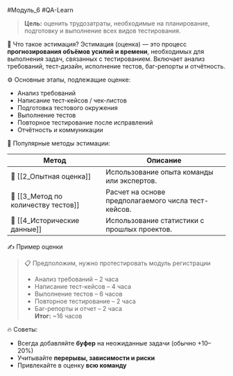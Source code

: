 #Модуль_6 #QA-Learn
> **Цель:** оценить трудозатраты, необходимые на планирование, подготовку и выполнение всех видов тестирования.

🧮 Что такое эстимация?
Эстимация (оценка) — это процесс **прогнозирования объёмов усилий и времени**, необходимых для выполнения задач, связанных с тестированием. Включает анализ требований, тест-дизайн, исполнение тестов, баг-репорты и отчётность.

⚙️ Основные этапы, подлежащие оценке:
- Анализ требований
- Написание тест-кейсов / чек-листов
- Подготовка тестового окружения
- Выполнение тестов
- Повторное тестирование после исправлений
- Отчётность и коммуникации

📌 Популярные методы эстимации:

| Метод                               | Описание                                            |
| ----------------------------------- | --------------------------------------------------- |
| 🎯 [[2_Опытная оценка]]             | Использование опыта команды или экспертов.          |
| 🧪 [[3_Метод по количеству тестов]] | Расчет на основе предполагаемого числа тест-кейсов. |
| 🧾 [[4_Исторические данные]]          | Использование статистики с прошлых проектов.        |

✍️ Пример оценки

> 📋 Предположим, нужно протестировать модуль регистрации
> - Анализ требований – 2 часа
> - Написание тест-кейсов – 4 часа
> - Выполнение тестов – 6 часов
> - Повторное тестирование – 2 часа
> - Баг-репорты и отчет – 2 часа  
>     **Итог:** ~16 часов

🔥 Советы:
- Всегда добавляйте **буфер** на неожиданные задачи (обычно +10–20%)
- Учитывайте **перерывы, зависимости и риски**
- Привлекайте в оценку **всю команду**